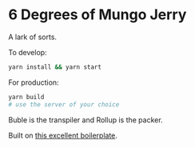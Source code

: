 # 6 Degrees of Mungo Jerry

A lark of sorts.

To develop:

```bash
yarn install && yarn start
```

For production:

```bash
yarn build
# use the server of your choice
```

Buble is the transpiler and Rollup is the packer.

Built on [this excellent boilerplate](https://github.com/yamafaktory/buble-react-rollup-starter).
